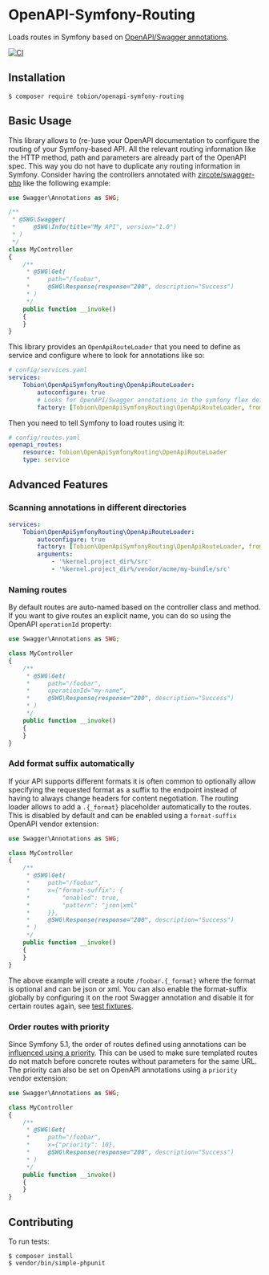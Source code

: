 # OpenAPI-Symfony-Routing

Loads routes in Symfony based on [OpenAPI/Swagger annotations](https://github.com/zircote/swagger-php).

[![CI](https://github.com/Tobion/OpenAPI-Symfony-Routing/workflows/CI/badge.svg)](https://github.com/Tobion/OpenAPI-Symfony-Routing/actions)

## Installation

    $ composer require tobion/openapi-symfony-routing

## Basic Usage

This library allows to (re-)use your OpenAPI documentation to configure the routing of your Symfony-based API.
All the relevant routing information like the HTTP method, path and parameters are already part of the OpenAPI spec.
This way you do not have to duplicate any routing information in Symfony. Consider having the controllers annotated with
[zircote/swagger-php](https://github.com/zircote/swagger-php) like the following example:

```php
use Swagger\Annotations as SWG;

/**
 * @SWG\Swagger(
 *     @SWG\Info(title="My API", version="1.0")
 * )
 */
class MyController
{
    /**
     * @SWG\Get(
     *     path="/foobar",
     *     @SWG\Response(response="200", description="Success")
     * )
     */
    public function __invoke()
    {
    }
}
```

This library provides an `OpenApiRouteLoader` that you need to define as service and configure where to look for annotations like so:

```yaml
# config/services.yaml
services:
    Tobion\OpenApiSymfonyRouting\OpenApiRouteLoader:
        autoconfigure: true
        # Looks for OpenAPI/Swagger annotations in the symfony flex default "src" directory
        factory: [Tobion\OpenApiSymfonyRouting\OpenApiRouteLoader, fromSrcDirectory]
```

Then you need to tell Symfony to load routes using it:

```yaml
# config/routes.yaml
openapi_routes:
    resource: Tobion\OpenApiSymfonyRouting\OpenApiRouteLoader
    type: service
```

## Advanced Features

### Scanning annotations in different directories

```yaml
services:
    Tobion\OpenApiSymfonyRouting\OpenApiRouteLoader:
        autoconfigure: true
        factory: [Tobion\OpenApiSymfonyRouting\OpenApiRouteLoader, fromDirectories]
        arguments:
            - '%kernel.project_dir%/src'
            - '%kernel.project_dir%/vendor/acme/my-bundle/src'
```

### Naming routes

By default routes are auto-named based on the controller class and method. If you want to give routes
an explicit name, you can do so using the OpenAPI `operationId` property:

```php
use Swagger\Annotations as SWG;

class MyController
{
    /**
     * @SWG\Get(
     *     path="/foobar",
     *     operationId="my-name",
     *     @SWG\Response(response="200", description="Success")
     * )
     */
    public function __invoke()
    {
    }
}
```

### Add format suffix automatically

If your API supports different formats it is often common to optionally allow specifying the requested format as a suffix
to the endpoint instead of having to always change headers for content negotiation.
The routing loader allows to add a `.{_format}` placeholder automatically to the routes. This is disabled by default
and can be enabled using a `format-suffix` OpenAPI vendor extension:

```php
use Swagger\Annotations as SWG;

class MyController
{
    /**
     * @SWG\Get(
     *     path="/foobar",
     *     x={"format-suffix": {
     *         "enabled": true,
     *         "pattern": "json|xml"
     *     }},
     *     @SWG\Response(response="200", description="Success")
     * )
     */
    public function __invoke()
    {
    }
}
```

The above example will create a route `/foobar.{_format}` where the format is optional and can be json or xml.
You can also enable the format-suffix globally by configuring it on the root Swagger annotation and disable it for
certain routes again, see [test fixtures](./tests/Fixtures/FormatSuffix/Controller.php).

### Order routes with priority

Since Symfony 5.1, the order of routes defined using annotations can be [influenced using a priority](https://symfony.com/doc/current/routing.html#priority-parameter).
This can be used to make sure templated routes do not match before concrete routes without parameters for the same URL.
The priority can also be set on OpenAPI annotations using a `priority` vendor extension:

```php
use Swagger\Annotations as SWG;

class MyController
{
    /**
     * @SWG\Get(
     *     path="/foobar",
     *     x={"priority": 10},
     *     @SWG\Response(response="200", description="Success")
     * )
     */
    public function __invoke()
    {
    }
}
```

## Contributing

To run tests:

    $ composer install
    $ vendor/bin/simple-phpunit
